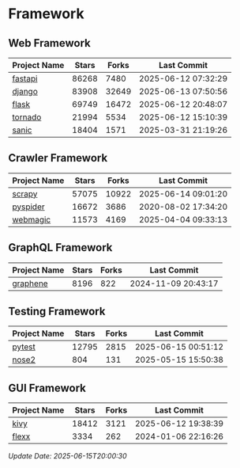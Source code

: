 # Framework

## Web Framework
| Project Name | Stars | Forks | Last Commit |
| ------------ | ----- | ----- | ----------- |
| [fastapi](https://github.com/fastapi/fastapi) | 86268 | 7480 | 2025-06-12 07:32:29 |
| [django](https://github.com/django/django) | 83908 | 32649 | 2025-06-13 07:50:56 |
| [flask](https://github.com/pallets/flask) | 69749 | 16472 | 2025-06-12 20:48:07 |
| [tornado](https://github.com/tornadoweb/tornado) | 21994 | 5534 | 2025-06-12 15:10:39 |
| [sanic](https://github.com/sanic-org/sanic) | 18404 | 1571 | 2025-03-31 21:19:26 |

## Crawler Framework
| Project Name | Stars | Forks | Last Commit |
| ------------ | ----- | ----- | ----------- |
| [scrapy](https://github.com/scrapy/scrapy) | 57075 | 10922 | 2025-06-14 09:01:20 |
| [pyspider](https://github.com/binux/pyspider) | 16672 | 3686 | 2020-08-02 17:34:20 |
| [webmagic](https://github.com/code4craft/webmagic) | 11573 | 4169 | 2025-04-04 09:33:13 |

## GraphQL Framework
| Project Name | Stars | Forks | Last Commit |
| ------------ | ----- | ----- | ----------- |
| [graphene](https://github.com/graphql-python/graphene) | 8196 | 822 | 2024-11-09 20:43:17 |

## Testing Framework
| Project Name | Stars | Forks | Last Commit |
| ------------ | ----- | ----- | ----------- |
| [pytest](https://github.com/pytest-dev/pytest) | 12795 | 2815 | 2025-06-15 00:51:12 |
| [nose2](https://github.com/nose-devs/nose2) | 804 | 131 | 2025-05-15 15:50:38 |

## GUI Framework
| Project Name | Stars | Forks | Last Commit |
| ------------ | ----- | ----- | ----------- |
| [kivy](https://github.com/kivy/kivy) | 18412 | 3121 | 2025-06-12 19:38:39 |
| [flexx](https://github.com/flexxui/flexx) | 3334 | 262 | 2024-01-06 22:16:26 |

*Update Date: 2025-06-15T20:00:30*